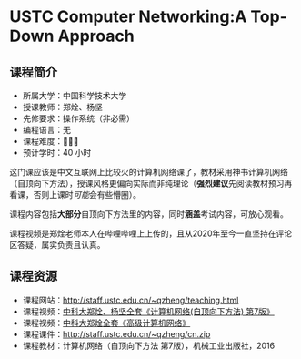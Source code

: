 # USTC Computer Networking:A Top-Down Approach

## 课程简介

- 所属大学：中国科学技术大学
- 授课教师：郑烇、杨坚
- 先修要求：操作系统（非必需）
- 编程语言：无
- 课程难度：🌟🌟🌟
- 预计学时：40 小时

这门课应该是中文互联网上比较火的计算机网络课了，教材采用神书计算机网络（自顶向下方法），授课风格更偏向实际而非纯理论（**强烈建议**先阅读教材预习再看课，否则上课时*可能*会有些懵圈）。

课程内容包括**大部分**自顶向下方法里的内容，同时**涵盖**考试内容，可放心观看。

课程视频是郑烇老师本人在哔哩哔哩上上传的，且从2020年至今一直坚持在评论区答疑，属实负责且认真。

## 课程资源

- 课程网站：<http://staff.ustc.edu.cn/~qzheng/teaching.html>
- 课程视频：[中科大郑烇、杨坚全套《计算机网络(自顶向下方法) 第7版》](https://www.bilibili.com/video/BV1JV411t7ow/)
- 课程视频：[中科大郑烇全套《高级计算机网络》](https://www.bilibili.com/video/BV1BL4y1J7vh)
- 课程课件：<http://staff.ustc.edu.cn/~qzheng/cn.zip>
- 课程教材：计算机网络（自顶向下方法 第7版），机械工业出版社，2016
